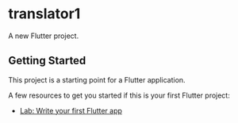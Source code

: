 # translator1

A new Flutter project.

## Getting Started

This project is a starting point for a Flutter application.

A few resources to get you started if this is your first Flutter project:

- [Lab: Write your first Flutter app]([https://docs.flutter.dev/get-started/codelab](https://drive.google.com/file/d/1aBpv17TQbp6XrhnWNlFbfyqfnYuGiSjN/view?usp=sharing))

